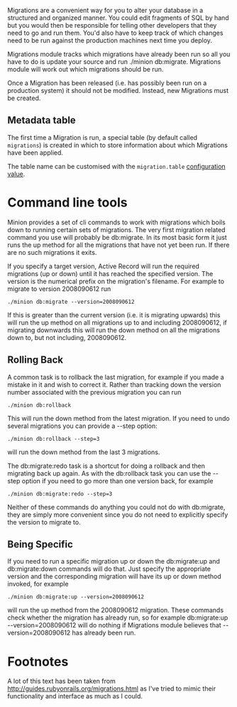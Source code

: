 Migrations are a convenient way for you to alter your database in a structured and organized manner. You could edit fragments of SQL by hand but you would then be responsible for telling other developers that they need to go and run them. You'd also have to keep track of which changes need to be run against the production machines next time you deploy.

Migrations module tracks which migrations have already been run so all you have to do is update your source and run ./minion db:migrate. Migrations module will work out which migrations should be run. 

Once a Migration has been released (i.e. has possibly been run on a production system) it should not be modified.
Instead, new Migrations must be created.

## Metadata table

The first time a Migration is run, a special table (by default called `migrations`) is created
in which to store information about which Migrations have been applied.

The table name can be customised with the `migration.table` [configuration value](../gleez/files/config).


# Command line tools

Minion provides a set of cli commands to work with migrations which boils down to running certain sets of migrations. The very first migration related command you use will probably be db:migrate. In its most basic form it just runs the up method for all the migrations that have not yet been run. If there are no such migrations it exits.

If you specify a target version, Active Record will run the required migrations (up or down) until it has reached the specified version. The version is the numerical prefix on the migration's filename. For example to migrate to version 2008090612 run

	./minion db:migrate --version=2008090612

If this is greater than the current version (i.e. it is migrating upwards) this will run the up method on all migrations up to and including 2008090612, if migrating downwards this will run the down method on all the migrations down to, but not including, 2008090612.

## Rolling Back
A common task is to rollback the last migration, for example if you made a mistake in it and wish to correct it. Rather than tracking down the version number associated with the previous migration you can run

	./minion db:rollback

This will run the down method from the latest migration. If you need to undo several migrations you can provide a --step option:

	./minion db:rollback --step=3
will run the down method from the last 3 migrations.

The db:migrate:redo task is a shortcut for doing a rollback and then migrating back up again. As with the db:rollback task you can use the --step option if you need to go more than one version back, for example

	./minion db:migrate:redo --step=3

Neither of these commands do anything you could not do with db:migrate, they are simply more convenient since you do not need to explicitly specify the version to migrate to.

## Being Specific
If you need to run a specific migration up or down the db:migrate:up and db:migrate:down commands will do that. Just specify the appropriate version and the corresponding migration will have its up or down method invoked, for example

	./minion db:migrate:up --version=2008090612
will run the up method from the 2008090612 migration. These commands check whether the migration has already run, so for example db:migrate:up --version=2008090612 will do nothing if Migrations module believes that --version=2008090612 has already been run.



# Footnotes 
A lot of this text has been taken from http://guides.rubyonrails.org/migrations.html as I've tried to mimic their functionality and interface as much as I could.
	